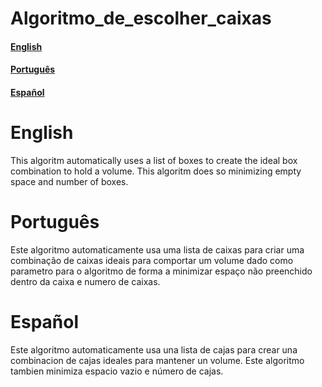 # Algoritmo_de_escolher_caixas

#### [English](#english)

#### [Português](#português)

#### [Español](#español)

# English

This algoritm automatically uses a list of boxes to create the ideal box combination to hold a volume. This algoritm does so minimizing empty space and number of boxes.

# Português

Este algoritmo automaticamente usa uma lista de caixas para criar uma combinação de caixas ideais para comportar um volume dado como parametro para o algoritmo de forma 
a minimizar espaço não preenchido dentro da caixa e numero de caixas.


# Español

Este algoritmo automaticamente usa una lista de cajas para crear una combinacion de cajas ideales para mantener un volume. Este algoritmo tambien minimiza espacio vazio
e número de cajas.
